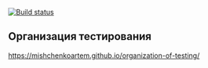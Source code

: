 [![Build status](https://ci.appveyor.com/api/projects/status/51wk9wq6jgpai67l?svg=true)](https://ci.appveyor.com/project/MishchenkoArtem/organization-of-testing)

## Организация тестирования
https://mishchenkoartem.github.io/organization-of-testing/
